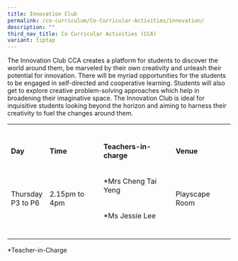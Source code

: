 ```yaml
---
title: Innovation Club
permalink: /co-curriculum/Co-Curricular-Activities/innovation/
description: ""
third_nav_title: Co Curricular Activities (CCA)
variant: tiptap
---
```

<p>The Innovation Club CCA creates a platform for students to discover the world around them, be marveled by their own creativity and unleash their potential for innovation. There will be myriad opportunities for the students to be engaged in self-directed and cooperative learning. Students will also get to explore creative problem-solving approaches which help in broadening their imaginative space. The Innovation Club is ideal for inquisitive students looking beyond the horizon and aiming to harness their creativity to fuel the changes around them.</p><table><tbody><tr><td rowspan="1" colspan="1"><p></p></td><td rowspan="1" colspan="1"><p></p></td><td rowspan="1" colspan="1"><p></p></td><td rowspan="1" colspan="1"><p></p></td></tr><tr><td rowspan="1" colspan="1"><p><strong>Day</strong></p></td><td rowspan="1" colspan="1"><p><strong>Time</strong></p></td><td rowspan="1" colspan="1"><p><strong>Teachers-in-charge</strong></p></td><td rowspan="1" colspan="1"><p><strong>Venue</strong></p></td></tr><tr><td rowspan="2" colspan="1"><p>Thursday<br>P3 to P6</p></td><td rowspan="2" colspan="1"><p>2.15pm to 4pm</p></td><td rowspan="1" colspan="1"><p>*Mrs Cheng Tai Yeng</p></td><td rowspan="2" colspan="1"><p>Playscape Room</p></td></tr><tr><td rowspan="1" colspan="1"><p>*Ms Jessie Lee</p></td></tr><tr><td rowspan="1" colspan="1"><p></p></td><td rowspan="1" colspan="1"><p></p></td><td rowspan="1" colspan="1"><p></p></td><td rowspan="1" colspan="1"><p></p></td></tr></tbody></table><p>*Teacher-in-Charge</p>